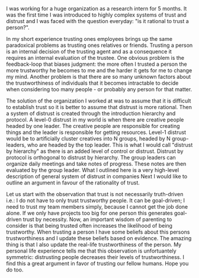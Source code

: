 I was working for a huge organization as a research intern for 5 months. 
It was the first time I was introduced to highly complex systems of trust and distrust and
I was faced with the question everyday: "is it rational to trust a person?".

In my short experience trusting ones employees brings up the same paradoxical problems as trusting ones relatives or friends. 
Trusting a person is an internal decision of the trusting agent and as a consequence it requires an internal evaluation 
of the trustee. One obvious problem is the feedback-loop that biases judgment: the more often I trusted a person 
the more trustworthy he becomes to me and the harder it gets for me to change my mind. 
Another problem is that there are so many unknown factors about the trustworthiness of individuals that it
becomes intractable to decide when considering too many people - or probably any person for that matter.

The solution of the organization I worked at was to assume that it is difficult to establish trust so it is better to 
assume that distrust is more rational. Then a system of distrust is created through the introduction hierarchy and 
protocol. A level-0 distrust in my world is when there are creative people headed by one leader. 
The creative people are responsible for creating things and the leader is responsible for getting resources. 
Level-1 distrust would be to artificially cluster creatives into N groups, headed by N group-leaders, 
who are headed by the top leader. This is what I would call "distrust by hierarchy" as there 
is an added level of control or distrust. Distrust by protocol is orthogonal to distrust by hierarchy. 
The group leaders can organize daily meetings and take notes of progress. These notes are then evaluated by 
the group leader. What I outlined here is a very high-level description of general system of distrust in companies
Next I would like to outline an argument in favour of the rationality of trust.

Let us start with the observation that trust is not necessarily truth-driven i.e.: I do not have to only 
trust trustworthy people. It can be goal-driven; I need to trust my team members simply, because I cannot get the 
job done alone. If we only have projects too big for one person this generates goal-driven trust by necessity. 
Now, an important wisdom of parenting to consider is that being trusted often increases the likelihood of being trustworthy.
When trusting a person I have some beliefs about this persons trustworthiness and I update these beliefs based on 
evidence. The amazing thing is that I also update the real-life trustworthiness of the person.
My personal life experience tells me that this observation is unfortuantely symmetric: 
distrusting people decreases their levels of trustworthiness. I find this a great argument in favor of trusting our fellow humans. 
Hope you do too.

